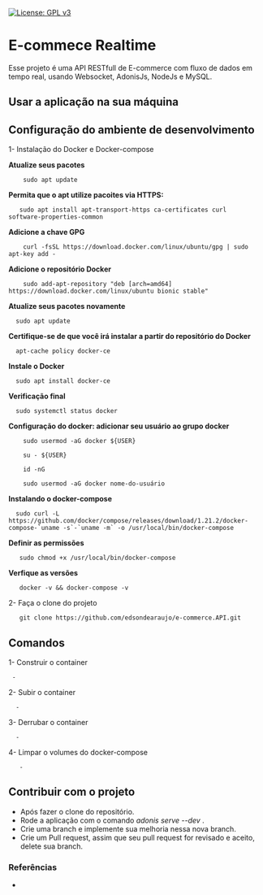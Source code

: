 [![License: GPL v3](https://img.shields.io/badge/License-GPL%20v3-blue.svg)](https://www.gnu.org/licenses/gpl-3.0)

# E-commece Realtime

Esse projeto é uma API RESTfull de E-commerce com fluxo de dados em tempo real, usando Websocket, AdonisJs, NodeJs e MySQL.

##  Usar a aplicação na sua máquina

## Configuração do ambiente de desenvolvimento

1- Instalação do Docker e Docker-compose

**Atualize seus pacotes**

        sudo apt update

**Permita que o apt utilize pacoites via HTTPS:**

       sudo apt install apt-transport-https ca-certificates curl   software-properties-common

**Adicione a chave GPG**

        curl -fsSL https://download.docker.com/linux/ubuntu/gpg | sudo apt-key add -

**Adicione o repositório Docker**

        sudo add-apt-repository "deb [arch=amd64] https://download.docker.com/linux/ubuntu bionic stable"

**Atualize seus pacotes novamente**

      sudo apt update

**Certifique-se de que você irá instalar a partir do repositório do Docker**

      apt-cache policy docker-ce

**Instale o Docker**

      sudo apt install docker-ce

**Verificação final**

      sudo systemctl status docker

**Configuração do docker: adicionar seu usuário ao grupo docker**

        sudo usermod -aG docker ${USER}

        su - ${USER}

        id -nG

        sudo usermod -aG docker nome-do-usuário

**Instalando o docker-compose**

      sudo curl -L https://github.com/docker/compose/releases/download/1.21.2/docker-compose-`uname -s`-`uname -m` -o /usr/local/bin/docker-compose

**Definir as permissões**

       sudo chmod +x /usr/local/bin/docker-compose

**Verfique as versões**

       docker -v && docker-compose -v

2- Faça o clone do projeto

       git clone https://github.com/edsondearaujo/e-commerce.API.git

## Comandos

1- Construir o container

     -
    
2- Subir o container

      -

3- Derrubar o container

      -

4- Limpar o volumes do docker-compose

       -

## Contribuir com o projeto

- Após fazer o clone do repositório.
- Rode a aplicação com o comando _adonis serve --dev_ .
- Crie uma branch e implemente sua melhoria nessa nova branch.
- Crie um Pull request, assim que seu pull request for revisado e aceito, delete sua branch.




### Referências

-